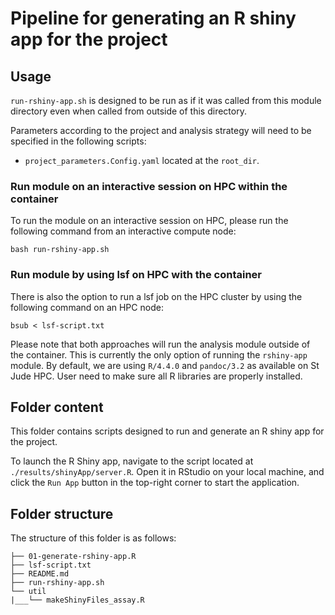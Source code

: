# Pipeline for generating an R shiny app for the project

## Usage

`run-rshiny-app.sh` is designed to be run as if it was called from this module directory even when called from outside of this directory.

Parameters according to the project and analysis strategy will need to be specified in the following scripts:
- `project_parameters.Config.yaml` located at the `root_dir`.


### Run module on an interactive session on HPC within the container

To run the module on an interactive session on HPC, please run the following command from an interactive compute node:

```
bash run-rshiny-app.sh
```

### Run module by using lsf on HPC with the container

There is also the option to run a lsf job on the HPC cluster by using the following command on an HPC node:

```
bsub < lsf-script.txt
```

Please note that both approaches will run the analysis module outside of the container. This is currently the only option of running the `rshiny-app` module. By default, we are using `R/4.4.0` and `pandoc/3.2` as available on St Jude HPC. User need to make sure all R libraries are properly installed.


## Folder content

This folder contains scripts designed to run and generate an R shiny app for the project.

To launch the R Shiny app, navigate to the script located at `./results/shinyApp/server.R`. Open it in RStudio on your local machine, and click the `Run App` button in the top-right corner to start the application.


## Folder structure 

The structure of this folder is as follows:

```
├── 01-generate-rshiny-app.R
├── lsf-script.txt
├── README.md
├── run-rshiny-app.sh
└── util
|___└── makeShinyFiles_assay.R
```
